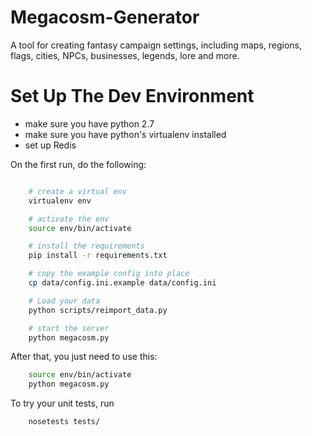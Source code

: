 Megacosm-Generator
==================

A tool for creating fantasy campaign settings, including maps, regions, flags, cities, NPCs, businesses, legends, lore and more.

# Set Up The Dev Environment

* make sure you have python 2.7
* make sure you have python's virtualenv installed
* set up Redis


On the first run, do the following:

```bash

    # create a virtual env
    virtualenv env

    # activate the env
    source env/bin/activate

    # install the requirements
    pip install -r requirements.txt

    # copy the example config into place
    cp data/config.ini.example data/config.ini

    # Load your data
    python scripts/reimport_data.py

    # start the server
    python megacosm.py
```

After that, you just need to use this:

```bash
    source env/bin/activate
    python megacosm.py
```

To try your unit tests, run 

```bash
    nosetests tests/
```


